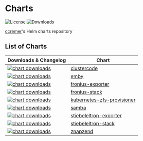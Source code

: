 # Charts

[![License](https://img.shields.io/github/license/ccremer/charts)](https://github.com/ccremer/charts/blob/master/LICENSE)
[![Downloads](https://img.shields.io/github/downloads/ccremer/charts/total)](https://github.com/ccremer/charts/releases)

[ccremer](https://github.com/ccremer)'s Helm charts repository

## List of Charts

| Downloads & Changelog | Chart |
| --- | --- |
| [![chart downloads](https://img.shields.io/github/downloads/ccremer/charts/clustercode-0.1.2/total)](https://github.com/ccremer/charts/releases/tag/clustercode-0.1.2) | [clustercode](./clustercode/README.md) |
| [![chart downloads](https://img.shields.io/github/downloads/ccremer/charts/emby-0.2.3/total)](https://github.com/ccremer/charts/releases/tag/emby-0.2.3) | [emby](./emby/README.md) |
| [![chart downloads](https://img.shields.io/github/downloads/ccremer/charts/fronius-exporter-0.8.1/total)](https://github.com/ccremer/charts/releases/tag/fronius-exporter-0.8.1) | [fronius-exporter](./fronius-exporter/README.md) |
| [![chart downloads](https://img.shields.io/github/downloads/ccremer/charts/fronius-stack-0.1.5/total)](https://github.com/ccremer/charts/releases/tag/fronius-stack-0.1.5) | [fronius-stack](./fronius-stack/README.md) |
| [![chart downloads](https://img.shields.io/github/downloads/ccremer/charts/kubernetes-zfs-provisioner-1.1.2/total)](https://github.com/ccremer/charts/releases/tag/kubernetes-zfs-provisioner-1.1.2) | [kubernetes-zfs-provisioner](./kubernetes-zfs-provisioner/README.md) |
| [![chart downloads](https://img.shields.io/github/downloads/ccremer/charts/samba-0.1.1/total)](https://github.com/ccremer/charts/releases/tag/samba-0.1.1) | [samba](./samba/README.md) |
| [![chart downloads](https://img.shields.io/github/downloads/ccremer/charts/stiebeleltron-exporter-0.1.1/total)](https://github.com/ccremer/charts/releases/tag/stiebeleltron-exporter-0.1.1) | [stiebeleltron-exporter](./stiebeleltron-exporter/README.md) |
| [![chart downloads](https://img.shields.io/github/downloads/ccremer/charts/stiebeleltron-stack-0.1.2/total)](https://github.com/ccremer/charts/releases/tag/stiebeleltron-stack-0.1.2) | [stiebeleltron-stack](./stiebeleltron-stack/README.md) |
| [![chart downloads](https://img.shields.io/github/downloads/ccremer/charts/znapzend-0.5.4/total)](https://github.com/ccremer/charts/releases/tag/znapzend-0.5.4) | [znapzend](./znapzend/README.md) |

